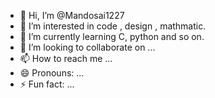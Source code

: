 - 👋 Hi, I’m @Mandosai1227
- 👀 I’m interested in code , design , mathmatic.
- 🌱 I’m currently learning C, python and so on.
- 💞️ I’m looking to collaborate on ...
- 📫 How to reach me ...
- 😄 Pronouns: ...
- ⚡ Fun fact: ...

<!---
Mandosai1227/Mandosai1227 is a ✨ special ✨ repository because its `README.md` (this file) appears on your GitHub profile.
You can click the Preview link to take a look at your changes.
--->

